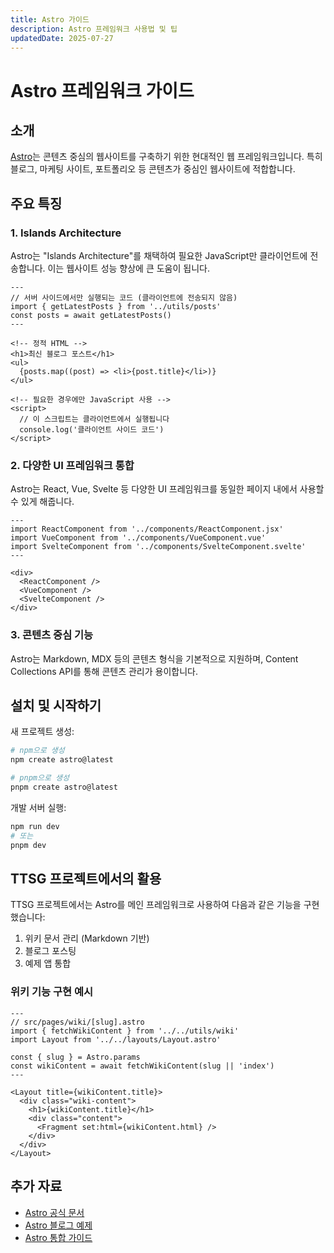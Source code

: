 ```yaml
---
title: Astro 가이드
description: Astro 프레임워크 사용법 및 팁
updatedDate: 2025-07-27
---
```


# Astro 프레임워크 가이드

## 소개

[Astro](https://astro.build)는 콘텐츠 중심의 웹사이트를 구축하기 위한 현대적인 웹 프레임워크입니다. 특히 블로그, 마케팅 사이트, 포트폴리오 등 콘텐츠가 중심인 웹사이트에 적합합니다.

## 주요 특징

### 1. Islands Architecture

Astro는 "Islands Architecture"를 채택하여 필요한 JavaScript만 클라이언트에 전송합니다. 이는 웹사이트 성능 향상에 큰 도움이 됩니다.

```astro
---
// 서버 사이드에서만 실행되는 코드 (클라이언트에 전송되지 않음)
import { getLatestPosts } from '../utils/posts'
const posts = await getLatestPosts()
---

<!-- 정적 HTML -->
<h1>최신 블로그 포스트</h1>
<ul>
  {posts.map((post) => <li>{post.title}</li>)}
</ul>

<!-- 필요한 경우에만 JavaScript 사용 -->
<script>
  // 이 스크립트는 클라이언트에서 실행됩니다
  console.log('클라이언트 사이드 코드')
</script>
```

### 2. 다양한 UI 프레임워크 통합

Astro는 React, Vue, Svelte 등 다양한 UI 프레임워크를 동일한 페이지 내에서 사용할 수 있게 해줍니다.

```astro
---
import ReactComponent from '../components/ReactComponent.jsx'
import VueComponent from '../components/VueComponent.vue'
import SvelteComponent from '../components/SvelteComponent.svelte'
---

<div>
  <ReactComponent />
  <VueComponent />
  <SvelteComponent />
</div>
```

### 3. 콘텐츠 중심 기능

Astro는 Markdown, MDX 등의 콘텐츠 형식을 기본적으로 지원하며, Content Collections API를 통해 콘텐츠 관리가 용이합니다.

## 설치 및 시작하기

새 프로젝트 생성:

```bash
# npm으로 생성
npm create astro@latest

# pnpm으로 생성
pnpm create astro@latest
```

개발 서버 실행:

```bash
npm run dev
# 또는
pnpm dev
```

## TTSG 프로젝트에서의 활용

TTSG 프로젝트에서는 Astro를 메인 프레임워크로 사용하여 다음과 같은 기능을 구현했습니다:

1. 위키 문서 관리 (Markdown 기반)
2. 블로그 포스팅
3. 예제 앱 통합

### 위키 기능 구현 예시

```astro
---
// src/pages/wiki/[slug].astro
import { fetchWikiContent } from '../../utils/wiki'
import Layout from '../../layouts/Layout.astro'

const { slug } = Astro.params
const wikiContent = await fetchWikiContent(slug || 'index')
---

<Layout title={wikiContent.title}>
  <div class="wiki-content">
    <h1>{wikiContent.title}</h1>
    <div class="content">
      <Fragment set:html={wikiContent.html} />
    </div>
  </div>
</Layout>
```

## 추가 자료

- [Astro 공식 문서](https://docs.astro.build)
- [Astro 블로그 예제](https://github.com/withastro/astro/tree/main/examples/blog)
- [Astro 통합 가이드](https://docs.astro.build/en/guides/integrations-guide/)
